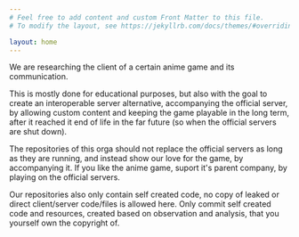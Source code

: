 ```yaml
---
# Feel free to add content and custom Front Matter to this file.
# To modify the layout, see https://jekyllrb.com/docs/themes/#overriding-theme-defaults

layout: home
---
```

We are researching the client of a certain anime game and its communication.

This is mostly done for educational purposes, but also with the goal to create an interoperable server alternative, accompanying the official server, by allowing custom content and keeping the game playable in the long term, after it reached it end of life in the far future (so when the official servers are shut down).

The repositories of this orga should not replace the official servers as long as they are running, and instead show our love for the game, by accompanying it. If you like the anime game, suport it's parent company, by playing on the official servers.

Our repositories also only contain self created code, no copy of leaked or direct client/server code/files is allowed here. Only commit self created code and resources, created based on observation and analysis, that you yourself own the copyright of.

